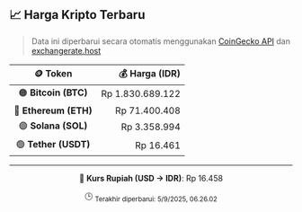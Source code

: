 

<!-- HARGA_KRIPTO -->
## 📈 Harga Kripto Terbaru

> Data ini diperbarui secara otomatis menggunakan [CoinGecko API](https://www.coingecko.com/) dan [exchangerate.host](https://exchangerate.host/)

<div align="center">

| 🪙 Token | 💰 Harga (IDR) |
|:------:|---------------:|
| 🟠 **Bitcoin (BTC)**   | Rp 1.830.689.122 |
| 🔵 **Ethereum (ETH)**  | Rp 71.400.408 |
| 🟣 **Solana (SOL)**    | Rp 3.358.994 |
| 🟢 **Tether (USDT)**   | Rp 16.461 |

---

💱 **Kurs Rupiah (USD → IDR)**: Rp 16.458

🕒 <sub>Terakhir diperbarui: 5/9/2025, 06.26.02</sub>

</div>
<!-- /HARGA_KRIPTO -->